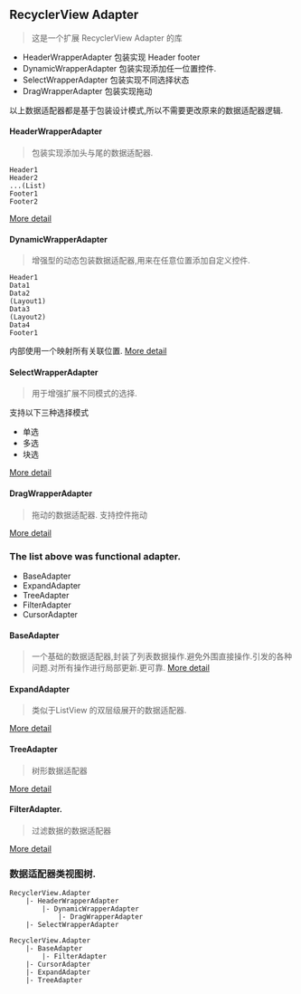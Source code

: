 ## RecyclerView Adapter

> 这是一个扩展 RecyclerView Adapter 的库

* HeaderWrapperAdapter 包装实现 Header footer
* DynamicWrapperAdapter 包装实现添加任一位置控件.
* SelectWrapperAdapter 包装实现不同选择状态
* DragWrapperAdapter 包装实现拖动

以上数据适配器都是基于包装设计模式,所以不需要更改原来的数据适配器逻辑.

#### HeaderWrapperAdapter

> 包装实现添加头与尾的数据适配器.

```
Header1
Header2
...(List)
Footer1
Footer2
```

[More detail](document/en/HeaderWrapperAdapter.md)

#### DynamicWrapperAdapter

> 增强型的动态包装数据适配器,用来在任意位置添加自定义控件.


```
Header1
Data1
Data2
(Layout1)
Data3
(Layout2)
Data4
Footer1
```

内部使用一个映射所有关联位置. [More detail](document/en/DynamicWrapperAdapter.md)

#### SelectWrapperAdapter
> 用于增强扩展不同模式的选择.

支持以下三种选择模式
* 单选
* 多选
* 块选

[More detail](document/en/SelectWrapperAdapter.md)

#### DragWrapperAdapter
> 拖动的数据适配器. 支持控件拖动

[More detail](document/en/DragWrapperAdapter.md)


### The list above was functional adapter.

* BaseAdapter
* ExpandAdapter
* TreeAdapter
* FilterAdapter
* CursorAdapter

#### BaseAdapter
> 一个基础的数据适配器,封装了列表数据操作.避免外围直接操作.引发的各种问题.对所有操作进行局部更新.更可靠. [More detail](document/en/BaseAdapter.md)


#### ExpandAdapter
> 类似于ListView 的双层级展开的数据适配器.

[More detail](document/en/ExpandAdapter.md)

#### TreeAdapter
> 树形数据适配器

[More detail](document/en/TreeAdapter.md)

#### FilterAdapter.
> 过滤数据的数据适配器

[More detail](document/en/FilterAdapter.md)


### 数据适配器类视图树.

```
RecyclerView.Adapter
    |- HeaderWrapperAdapter
        |- DynamicWrapperAdapter
            |- DragWrapperAdapter
    |- SelectWrapperAdapter

RecyclerView.Adapter
    |- BaseAdapter
        |- FilterAdapter
    |- CursorAdapter
    |- ExpandAdapter
    |- TreeAdapter
```

